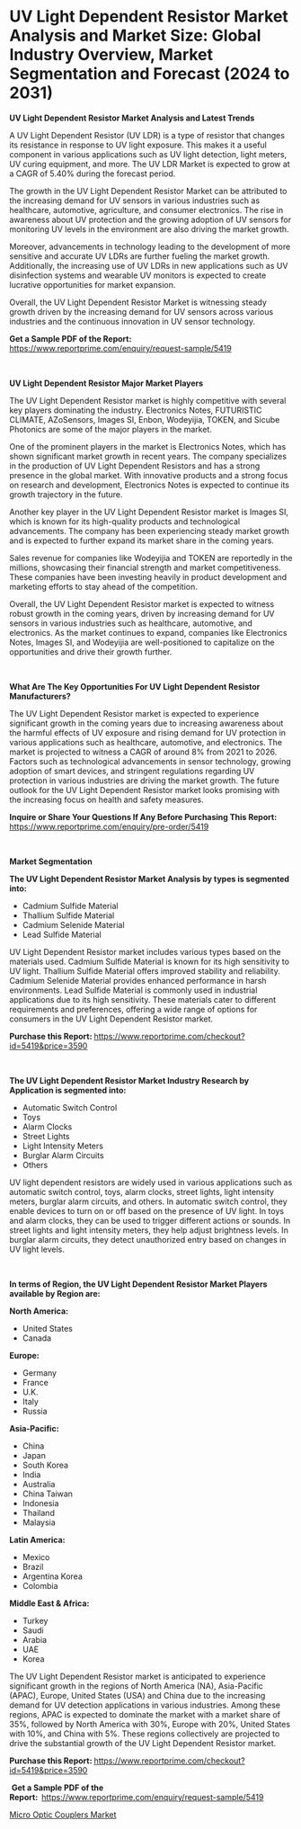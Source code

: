 <p><h1>UV Light Dependent Resistor Market Analysis and Market Size: Global Industry Overview, Market Segmentation and Forecast (2024 to 2031)</h1></p><p><strong>UV Light Dependent Resistor Market Analysis and Latest Trends</strong></p>
<p><p>A UV Light Dependent Resistor (UV LDR) is a type of resistor that changes its resistance in response to UV light exposure. This makes it a useful component in various applications such as UV light detection, light meters, UV curing equipment, and more. The UV LDR Market is expected to grow at a CAGR of 5.40% during the forecast period.</p><p>The growth in the UV Light Dependent Resistor Market can be attributed to the increasing demand for UV sensors in various industries such as healthcare, automotive, agriculture, and consumer electronics. The rise in awareness about UV protection and the growing adoption of UV sensors for monitoring UV levels in the environment are also driving the market growth.</p><p>Moreover, advancements in technology leading to the development of more sensitive and accurate UV LDRs are further fueling the market growth. Additionally, the increasing use of UV LDRs in new applications such as UV disinfection systems and wearable UV monitors is expected to create lucrative opportunities for market expansion.</p><p>Overall, the UV Light Dependent Resistor Market is witnessing steady growth driven by the increasing demand for UV sensors across various industries and the continuous innovation in UV sensor technology.</p></p>
<p><strong>Get a Sample PDF of the Report:&nbsp;</strong> <a href="https://www.reportprime.com/enquiry/request-sample/5419">https://www.reportprime.com/enquiry/request-sample/5419</a></p>
<p>&nbsp;</p>
<p><strong>UV Light Dependent Resistor Major Market Players</strong></p>
<p><p>The UV Light Dependent Resistor market is highly competitive with several key players dominating the industry. Electronics Notes, FUTURISTIC CLIMATE, AZoSensors, Images SI, Enbon, Wodeyijia, TOKEN, and Sicube Photonics are some of the major players in the market.</p><p>One of the prominent players in the market is Electronics Notes, which has shown significant market growth in recent years. The company specializes in the production of UV Light Dependent Resistors and has a strong presence in the global market. With innovative products and a strong focus on research and development, Electronics Notes is expected to continue its growth trajectory in the future.</p><p>Another key player in the UV Light Dependent Resistor market is Images SI, which is known for its high-quality products and technological advancements. The company has been experiencing steady market growth and is expected to further expand its market share in the coming years.</p><p>Sales revenue for companies like Wodeyijia and TOKEN are reportedly in the millions, showcasing their financial strength and market competitiveness. These companies have been investing heavily in product development and marketing efforts to stay ahead of the competition.</p><p>Overall, the UV Light Dependent Resistor market is expected to witness robust growth in the coming years, driven by increasing demand for UV sensors in various industries such as healthcare, automotive, and electronics. As the market continues to expand, companies like Electronics Notes, Images SI, and Wodeyijia are well-positioned to capitalize on the opportunities and drive their growth further.</p></p>
<p>&nbsp;</p>
<p><strong>What Are The Key Opportunities For UV Light Dependent Resistor Manufacturers?</strong></p>
<p><p>The UV Light Dependent Resistor market is expected to experience significant growth in the coming years due to increasing awareness about the harmful effects of UV exposure and rising demand for UV protection in various applications such as healthcare, automotive, and electronics. The market is projected to witness a CAGR of around 8% from 2021 to 2026. Factors such as technological advancements in sensor technology, growing adoption of smart devices, and stringent regulations regarding UV protection in various industries are driving the market growth. The future outlook for the UV Light Dependent Resistor market looks promising with the increasing focus on health and safety measures.</p></p>
<p><strong>Inquire or Share Your Questions If Any Before Purchasing This Report:</strong> <a href="https://www.reportprime.com/enquiry/pre-order/5419">https://www.reportprime.com/enquiry/pre-order/5419</a></p>
<p>&nbsp;</p>
<p><strong>Market Segmentation</strong></p>
<p><strong>The UV Light Dependent Resistor Market Analysis by types is segmented into:</strong></p>
<p><ul><li>Cadmium Sulfide Material</li><li>Thallium Sulfide Material</li><li>Cadmium Selenide Material</li><li>Lead Sulfide Material</li></ul></p>
<p><p>UV Light Dependent Resistor market includes various types based on the materials used. Cadmium Sulfide Material is known for its high sensitivity to UV light. Thallium Sulfide Material offers improved stability and reliability. Cadmium Selenide Material provides enhanced performance in harsh environments. Lead Sulfide Material is commonly used in industrial applications due to its high sensitivity. These materials cater to different requirements and preferences, offering a wide range of options for consumers in the UV Light Dependent Resistor market.</p></p>
<p><strong>Purchase this Report:&nbsp;</strong><a href="https://www.reportprime.com/checkout?id=5419&price=3590">https://www.reportprime.com/checkout?id=5419&price=3590</a></p>
<p>&nbsp;</p>
<p><strong>The UV Light Dependent Resistor Market Industry Research by Application is segmented into:</strong></p>
<p><ul><li>Automatic Switch Control</li><li>Toys</li><li>Alarm Clocks</li><li>Street Lights</li><li>Light Intensity Meters</li><li>Burglar Alarm Circuits</li><li>Others</li></ul></p>
<p><p>UV light dependent resistors are widely used in various applications such as automatic switch control, toys, alarm clocks, street lights, light intensity meters, burglar alarm circuits, and others. In automatic switch control, they enable devices to turn on or off based on the presence of UV light. In toys and alarm clocks, they can be used to trigger different actions or sounds. In street lights and light intensity meters, they help adjust brightness levels. In burglar alarm circuits, they detect unauthorized entry based on changes in UV light levels.</p></p>
<p>&nbsp;</p>
<p><strong>In terms of Region, the UV Light Dependent Resistor Market Players available by Region are:</strong></p>
<p>
    <p> <strong> North America: </strong>
        <ul>
            <li>United States</li>
            <li>Canada</li>
        </ul>
        </p> 
    <p> <strong> Europe: </strong>
        <ul>
            <li>Germany</li>
            <li>France</li>
            <li>U.K.</li>
            <li>Italy</li>
            <li>Russia</li>
        </ul>
        </p> 
    <p> <strong> Asia-Pacific: </strong>
        <ul>
            <li>China</li>
            <li>Japan</li>
            <li>South Korea</li>
            <li>India</li>
            <li>Australia</li>
            <li>China Taiwan</li>
            <li>Indonesia</li>
            <li>Thailand</li>
            <li>Malaysia</li>
        </ul>
        </p> 
    <p> <strong> Latin America: </strong>
        <ul>
            <li>Mexico</li>
            <li>Brazil</li>
            <li>Argentina Korea</li>
            <li>Colombia</li>
        </ul>
        </p> 
    <p> <strong> Middle East & Africa: </strong>
        <ul>
            <li>Turkey</li>
            <li>Saudi</li>
            <li>Arabia</li>
            <li>UAE</li>
            <li>Korea</li>
        </ul>
    </p>
    </p>
<p><p>The UV Light Dependent Resistor market is anticipated to experience significant growth in the regions of North America (NA), Asia-Pacific (APAC), Europe, United States (USA) and China due to the increasing demand for UV detection applications in various industries. Among these regions, APAC is expected to dominate the market with a market share of 35%, followed by North America with 30%, Europe with 20%, United States with 10%, and China with 5%. These regions collectively are projected to drive the substantial growth of the UV Light Dependent Resistor market.</p></p>
<p><strong>Purchase this Report: </strong><a href="https://www.reportprime.com/checkout?id=5419&price=3590">https://www.reportprime.com/checkout?id=5419&price=3590</a></p>
<p>&nbsp;<strong>Get a Sample PDF of the Report:&nbsp;&nbsp;</strong><a href="https://www.reportprime.com/enquiry/request-sample/5419">https://www.reportprime.com/enquiry/request-sample/5419</a></p>
<p><strong></strong></p>
<p><p><a href="https://github.com/RichRobinson5/Market-Research-Report-List-4/blob/main/micro-optic-couplers-market.md">Micro Optic Couplers Market</a></p></p>